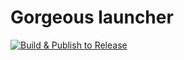 # Gorgeous launcher

[![Build & Publish to Release](https://github.com/MC-Dashify/launcher/actions/workflows/main.yml/badge.svg)](https://github.com/MC-Dashify/launcher/actions/workflows/main.yml)
